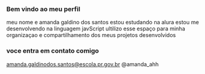 ### Bem vindo ao meu perfil
 
meu nome e amanda galdino dos santos 
estou estudando na alura
estou me desenvolvendo na linguagem javScript
ultilizo esse espaço para minha organizaçao e 
compartilhamento dos meus projetos desenvolvidos 

### voce entra em contato comigo 
amanda.galdinodos.santos@escola.pr.gov.br
@amanda_ahh
